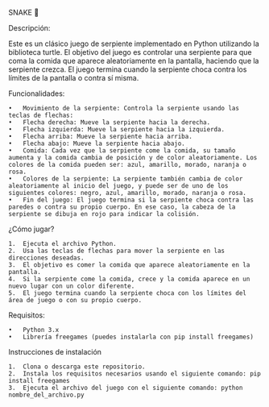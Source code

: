 SNAKE 🐍

Descripción:

Este es un clásico juego de serpiente implementado en Python utilizando la biblioteca turtle. El objetivo del juego es controlar una serpiente para que coma la comida que aparece aleatoriamente en la pantalla, haciendo que la serpiente crezca. El juego termina cuando la serpiente choca contra los límites de la pantalla o contra sí misma.

Funcionalidades:

	•	Movimiento de la serpiente: Controla la serpiente usando las teclas de flechas:
	•	Flecha derecha: Mueve la serpiente hacia la derecha.
	•	Flecha izquierda: Mueve la serpiente hacia la izquierda.
	•	Flecha arriba: Mueve la serpiente hacia arriba.
	•	Flecha abajo: Mueve la serpiente hacia abajo.
	•	Comida: Cada vez que la serpiente come la comida, su tamaño aumenta y la comida cambia de posición y de color aleatoriamente. Los colores de la comida pueden ser: azul, amarillo, morado, naranja o rosa.
	•	Colores de la serpiente: La serpiente también cambia de color aleatoriamente al inicio del juego, y puede ser de uno de los siguientes colores: negro, azul, amarillo, morado, naranja o rosa.
	•	Fin del juego: El juego termina si la serpiente choca contra las paredes o contra su propio cuerpo. En ese caso, la cabeza de la serpiente se dibuja en rojo para indicar la colisión.

¿Cómo jugar?

	1.	Ejecuta el archivo Python.
	2.	Usa las teclas de flechas para mover la serpiente en las direcciones deseadas.
	3.	El objetivo es comer la comida que aparece aleatoriamente en la pantalla.
	4.	Si la serpiente come la comida, crece y la comida aparece en un nuevo lugar con un color diferente.
	5.	El juego termina cuando la serpiente choca con los límites del área de juego o con su propio cuerpo.

Requisitos:

	•	Python 3.x
	•	Librería freegames (puedes instalarla con pip install freegames)

Instrucciones de instalación

	1.	Clona o descarga este repositorio.
	2.	Instala los requisitos necesarios usando el siguiente comando: pip install freegames
	3.	Ejecuta el archivo del juego con el siguiente comando: python nombre_del_archivo.py
